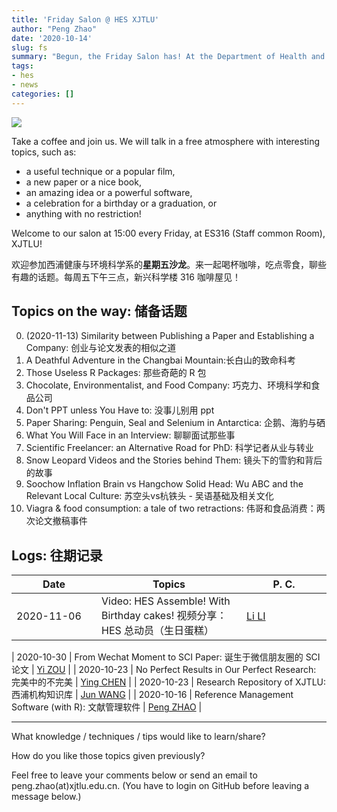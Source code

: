 ```yaml
---
title: 'Friday Salon @ HES XJTLU'
author: "Peng Zhao"
date: '2020-10-14'
slug: fs
summary: "Begun, the Friday Salon has! At the Department of Health and Environmental Sciences, Xi'an Jiaotong-Liverpool University."
tags:
- hes
- news
categories: []
---
```


[![](https://pzhao.org/img/qr-fs.png)](https://pzhao.org/en/post/fs/)

Take a coffee and join us. We will talk in a free atmosphere with interesting topics, such as: 

- a useful technique or a popular film, 
- a new paper or a nice book, 
- an amazing idea or a powerful software,
- a celebration for a birthday or a graduation, or
- anything with no restriction!

Welcome to our salon at 15:00 every Friday, at ES316 (Staff common Room), XJTLU!

欢迎参加西浦健康与环境科学系的**星期五沙龙**。来一起喝杯咖啡，吃点零食，聊些有趣的话题。每周五下午三点，新兴科学楼 316 咖啡屋见！

## Topics on the way: 储备话题


0. (2020-11-13) Similarity between Publishing a Paper and Establishing a Company: 创业与论文发表的相似之道
3. A Deathful Adventure in the Changbai Mountain:长白山的致命科考
4. Those Useless R Packages: 那些奇葩的 R 包
5. Chocolate, Environmentalist, and Food Company: 巧克力、环境科学和食品公司
6. Don't  PPT unless You Have to: 没事儿别用 ppt
7. Paper Sharing: Penguin, Seal and Selenium in Antarctica: 企鹅、海豹与硒
7. What You Will Face in an Interview: 聊聊面试那些事
10. Scientific Freelancer: an Alternative Road for PhD: 科学记者从业与转业
11. Snow Leopard Videos and the Stories behind Them: 镜头下的雪豹和背后的故事
12. Soochow Inflation Brain vs Hangchow Solid Head: Wu ABC and the Relevant Local Culture: 苏空头vs杭铁头 - 吴语基础及相关文化
13. Viagra & food consumption: a tale of two retractions: 伟哥和食品消费：两次论文撤稿事件

## Logs: 往期记录

| <div style="width:120px">Date</div> | Topics                                                       | <div style="width:120px">P. C.</div> |
| ----------------------------------- | ------------------------------------------------------------ | ------------------------------------ |
| 2020-11-06                          |  Video: HES Assemble! With Birthday cakes! 视频分享：HES 总动员（生日蛋糕） | [Li LI][li_li]

| 2020-10-30                          | From Wechat Moment to SCI Paper: 诞生于微信朋友圈的 SCI 论文 | [Yi ZOU][zou_yi]                     |
| 2020-10-23                          | No Perfect Results in Our Perfect Research: 完美中的不完美   | [Ying CHEN][chen_ying]               |
| 2020-10-23                          | Research Repository of XJTLU: 西浦机构知识库                 | [Jun WANG][library]                  |
| 2020-10-16                          | Reference Management Software (with R): 文献管理软件         | [Peng ZHAO][zhao_peng]               |

[chen_ying]: https://www.xjtlu.edu.cn/zh/departments/academic-departments/health-and-environmental-sciences/staff/ying-chen01
[library]: https://lib.xjtlu.edu.cn/About/Divisions_%26_Staff_Directory
[li_li]: https://www.xjtlu.edu.cn/zh/departments/academic-departments/health-and-environmental-sciences/staff/li-li
[zhao_peng]: https://pzhao.org
[zou_yi]: https://www.xjtlu.edu.cn/zh/departments/academic-departments/health-and-environmental-sciences/staff/yi-zou

---

What knowledge / techniques / tips would like to learn/share?

How do you like those topics given previously?

Feel free to leave your comments below or send an email to peng.zhao(at)xjtlu.edu.cn. (You have to login on GitHub before leaving a message below.)

